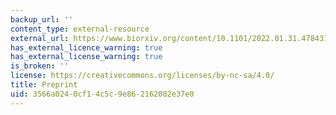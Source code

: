 ```yaml
---
backup_url: ''
content_type: external-resource
external_url: https://www.biorxiv.org/content/10.1101/2022.01.31.478431v1
has_external_licence_warning: true
has_external_license_warning: true
is_broken: ''
license: https://creativecommons.org/licenses/by-nc-sa/4.0/
title: Preprint
uid: 3566a024-0cf1-4c5c-9e86-2162082e37e0
---
```

